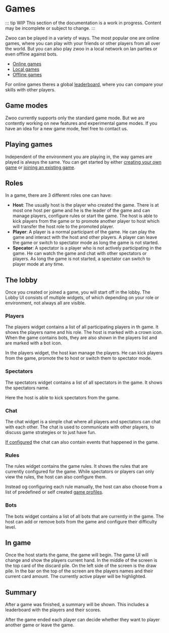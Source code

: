 # Games

::: tip WIP
This section of the documentation is a work in progress. Content may be incomplete or subject to change.
:::

Zwoo can be played in a variety of ways. The most popular one are online games, where you can play with your friends or other players from all over the world. But you can also play zwoo in a local network on lan parties or even offline against bots.

- [Online games](./online-games)
- [Local games](./local-games)
- [Offline games](./offline-games)

For online games theres a global [leaderboard](./leaderboard), where you can compare your skills with other players. 

## Game modes

Zwoo currently supports only the standard game mode. But we are contently working on new features and experimental game modes. If you have an idea for a new game mode, feel free to contact us.

## Playing games

Independent of the environment you are playing in, the way games are played is always the same. You can get started by either [creating your own game](#todo) or [joining an existing game](#todo).

## Roles

In a game, there are 3 different roles one can have:

- **Host**: The usually host is the player who created the game. There is at most one host per game and he is the leader of the game and can manage players, configure rules or start the game. The host is able to kick players from the game or to promote another player to host which will transfer the host role to the promoted player.
- **Player**: A player is a normal participant of the game. He can play the game and interact with the host and other players. A player can leave the game or switch to spectator mode as long the game is not started.
- **Specator**: A spectator is a player who is not actively participating in the game. He can watch the game and chat with other spectators or players. As long the game is not started, a spectator can switch to player mode at any time.

## The lobby

Once you created or joined a game, you will start off in the lobby. The Lobby UI consists of multiple widgets, of which depending on your role or environment, not always all are visible.

### Players

The players widget contains a list of all participating players in th game. It shows the players name and his role. The host is marked with a crown icon. When the game contains bots, they are also shown in the players list and are marked with a bot icon.

In the players widget, the host kan manage the players. He can kick players from the game, promote the to host or switch them to spectator mode.

### Spectators

The spectators widget contains a list of all spectators in the game. It shows the spectators name. 

Here the host is able to kick spectators from the game.

### Chat

The chat widget is a simple chat where all players and spectators can chat with each other. The chat is used to communicate with other players, to discuss game strategies or to just have fun.

[If configured](#todo) the chat can also contain events that happened in the game.

### Rules

The rules widget contains the game rules. It shows the rules that are currently configured for the game. While spectators or players can only view the rules, the host can also configure them.

Instead og configuring each rule manually, the host can also choose from a list of predefined or self created [game profiles](./game-profiles).

### Bots

The bots widget contains a list of all bots that are currently in the game.  The host can add or remove bots from the game and configure their difficulty level.

## In game

Once the host starts the game, the game will begin. The game UI will change and show the players current hand. In the middle of the screen is the top card of the discard pile. On the left side of the screen is the draw pile. In the bar on the top of the screen are the players names and their current card amount. The currently active player will be highlighted.

## Summary

After a game was finished, a summary will be shown. This includes a leaderboard with the players and their scores.

After the game ended each player can decide whether they want to player another game or leave the game.